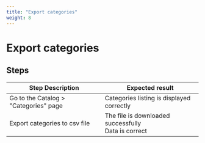 ```yaml
---
title: "Export categories"
weight: 8
---
```


# Export categories
## Steps
| Step Description | Expected result |
| ----- | ----- |
| Go to the Catalog > "Categories" page | Categories listing is displayed correctly |
| Export categories to csv file | The file is downloaded successfully<br>Data is correct |
